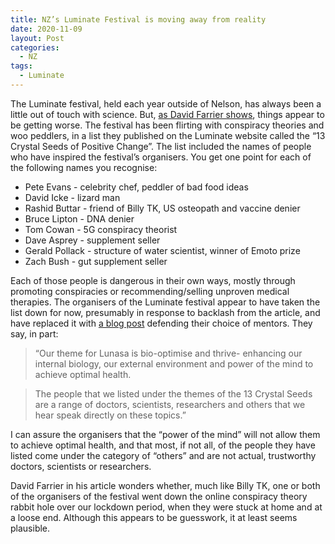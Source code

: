 ```yaml
---
title: NZ’s Luminate Festival is moving away from reality
date: 2020-11-09
layout: Post
categories:
  - NZ
tags:
  - Luminate
---
```



The Luminate festival, held each year outside of Nelson, has always been a little out of touch with science. But, [as David Farrier shows](https://www.webworm.co/p/kiwi-wellness-festival-gets-red-pilled), things appear to be getting worse. The festival has been flirting with conspiracy theories and woo peddlers, in a list they published on the Luminate website called the “13 Crystal Seeds of Positive Change”. The list included the names of people who have inspired the festival’s organisers. You get one point for each of the following names you recognise:

<!-- more -->

- Pete Evans - celebrity chef, peddler of bad food ideas
- David Icke - lizard man
- Rashid Buttar - friend of Billy TK, US osteopath and vaccine denier
- Bruce Lipton - DNA denier
- Tom Cowan - 5G conspiracy theorist
- Dave Asprey - supplement seller
- Gerald Pollack - structure of water scientist, winner of Emoto prize
- Zach Bush - gut supplement seller

Each of those people is dangerous in their own ways, mostly through promoting conspiracies or recommending/selling unproven medical therapies. The organisers of the Luminate festival appear to have taken the list down for now, presumably in response to backlash from the article, and have replaced it with [a blog post](https://www.luminatefestival.co.nz/inspiring-articles-and-videos/shining-a-light-on-13-crystal-seeds-of-positive-change/) defending their choice of mentors. They say, in part:

> “Our theme for Lunasa is bio-optimise and thrive- enhancing our internal biology, our external environment and power of the mind to achieve optimal health.

> The people that we listed under the themes of the 13 Crystal Seeds are a range of doctors, scientists, researchers and others that we hear speak directly on these topics.”

I can assure the organisers that the “power of the mind” will not allow them to achieve optimal health, and that most, if not all, of the people they have listed come under the category of “others” and are not actual, trustworthy doctors, scientists or researchers.

David Farrier in his article wonders whether, much like Billy TK, one or both of the organisers of the festival went down the online conspiracy theory rabbit hole over our lockdown period, when they were stuck at home and at a loose end. Although this appears to be guesswork, it at least seems plausible.
